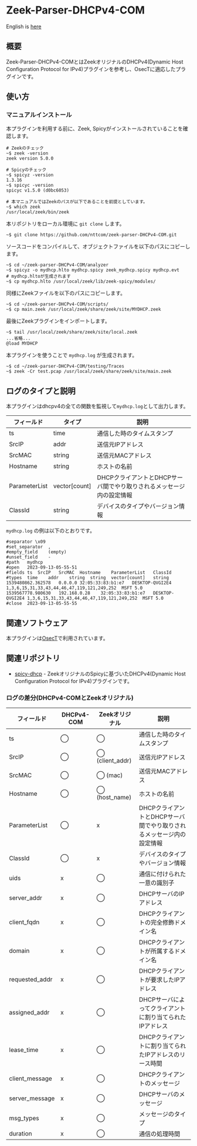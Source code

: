 # Zeek-Parser-DHCPv4-COM

English is [here](https://github.com/nttcom/zeek-parser-DHCPv4-COM/blob/main/README_en.md)

## 概要

Zeek-Parser-DHCPv4-COMとはZeekオリジナルのDHCPv4(Dynamic Host Configuration Protocol for IPv4)プラグインを参考し、OsecTに適応したプラグインです。

## 使い方

### マニュアルインストール

本プラグインを利用する前に、Zeek, Spicyがインストールされていることを確認します。
```
# Zeekのチェック
~$ zeek -version
zeek version 5.0.0

# Spicyのチェック
~$ spicyz -version
1.3.16
~$ spicyc -version
spicyc v1.5.0 (d0bc6053)

# 本マニュアルではZeekのパスが以下であることを前提としています。
~$ which zeek
/usr/local/zeek/bin/zeek
```

本リポジトリをローカル環境に `git clone` します。
```
~$ git clone https://github.com/nttcom/zeek-parser-DHCPv4-COM.git
```

ソースコードをコンパイルして、オブジェクトファイルを以下のパスにコピーします。
```
~$ cd ~/zeek-parser-DHCPv4-COM/analyzer
~$ spicyz -o mydhcp.hlto mydhcp.spicy zeek_mydhcp.spicy mydhcp.evt
# mydhcp.hltoが生成されます
~$ cp mydhcp.hlto /usr/local/zeek/lib/zeek-spicy/modules/
```

同様にZeekファイルを以下のパスにコピーします。
```
~$ cd ~/zeek-parser-DHCPv4-COM/scripts/
~$ cp main.zeek /usr/local/zeek/share/zeek/site/MYDHCP.zeek
```

最後にZeekプラグインをインポートします。
```
~$ tail /usr/local/zeek/share/zeek/site/local.zeek
...省略...
@load MYDHCP
```

本プラグインを使うことで `mydhcp.log` が生成されます。
```
~$ cd ~/zeek-parser-DHCPv4-COM/testing/Traces
~$ zeek -Cr test.pcap /usr/local/zeek/share/zeek/site/main.zeek
```

## ログのタイプと説明
本プラグインはdhcpv4の全ての関数を監視して`mydhcp.log`として出力します。

| フィールド | タイプ | 説明 |
| --- | --- | --- |
| ts | time | 通信した時のタイムスタンプ |
| SrcIP | addr | 送信元IPアドレス |
| SrcMAC | string | 送信元MACアドレス |
| Hostname | string | ホストの名前 |
| ParameterList | vector[count] | DHCPクライアントとDHCPサーバ間でやり取りされるメッセージ内の設定情報 |
| ClassId | string | デバイスのタイプやバージョン情報 |


`mydhcp.log` の例は以下のとおりです。
```
#separator \x09
#set_separator	,
#empty_field	(empty)
#unset_field	-
#path	mydhcp
#open	2023-09-13-05-55-51
#fields	ts	SrcIP	SrcMAC	Hostname	ParameterList	ClassId
#types	time	addr	string	string	vector[count]	string
1539480862.362578	0.0.0.0	32:05:33:83:b1:e7	DESKTOP-QVGI2E4	1,3,6,15,31,33,43,44,46,47,119,121,249,252	MSFT 5.0
1539567778.980630	192.168.0.28	32:05:33:83:b1:e7	DESKTOP-QVGI2E4	1,3,6,15,31,33,43,44,46,47,119,121,249,252	MSFT 5.0
#close	2023-09-13-05-55-55
```

## 関連ソフトウェア

本プラグインは[OsecT](https://github.com/nttcom/OsecT)で利用されています。

## 関連リポジトリ

* [spicy-dhcp](https://github.com/zeek/spicy-dhcp) - ZeekオリジナルのSpicyに基づいたDHCPv4(Dynamic Host Configuration Protocol for IPv4)プラグインです。

### ログの差分(DHCPv4-COMとZeekオリジナル)

| フィールド | DHCPv4-COM | Zeekオリジナル | 説明 |
| --- | --- | --- | --- |
| ts | ◯ | ◯ | 通信した時のタイムスタンプ |
| SrcIP | ◯ |  ◯ (client_addr) | 送信元IPアドレス |
| SrcMAC | ◯ | ◯ (mac) | 送信元MACアドレス |
| Hostname | ◯ | ◯ (host_name) | ホストの名前 |
| ParameterList | ◯ | x | DHCPクライアントとDHCPサーバ間でやり取りされるメッセージ内の設定情報 |
| ClassId | ◯ | x | デバイスのタイプやバージョン情報 |
| uids | x | ◯ | 通信に付けられた一意の識別子 |
| server_addr | x | ◯ | DHCPサーバのIPアドレス |
| client_fqdn | x | ◯ | DHCPクライアントの完全修飾ドメイン名 |
| domain | x | ◯ | DHCPクライアントが所属するドメイン名 |
| requested_addr | x | ◯ | DHCPクライアントが要求したIPアドレス |
| assigned_addr | x | ◯ | DHCPサーバによってクライアントに割り当てられたIPアドレス|
| lease_time | x | ◯ | DHCPクライアントに割り当てられたIPアドレスのリース時間 |
| client_message | x | ◯ | DHCPクライアントのメッセージ |
| server_message | x | ◯ | DHCPサーバのメッセージ |
| msg_types | x | ◯ | メッセージのタイプ |
| duration | x | ◯ | 通信の処理時間 |
